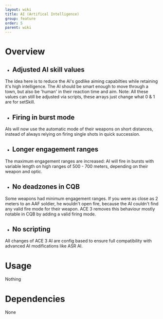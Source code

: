 ```yaml
---
layout: wiki
title: AI (Artifical Intelligence)
group: feature
order: 5
parent: wiki
---
```


# Overview
- ## Adjusted AI skill values
The idea here is to reduce the AI's godlike aiming capabilties while retaining it's high intelligence. The AI should be smart enough to move through a town, but also be 'human' in their reaction time and aim.
Note: All these values can still be adjusted via scripts, these arrays just change what 0 & 1 are for setSkill.

- ## Firing in burst mode
AIs will now use the automatic mode of their weapons on short distances, instead of always relying on firing single shots in quick succession.

- ## Longer engagement ranges
The maximum engagement ranges are increased: AI will fire in bursts with variable length on high ranges of 500 - 700 meters, depending on their weapon and optic.

- ## No deadzones in CQB
Some weapons had minimum engagement ranges. If you were as close as 2 meters to an AAF soldier, he wouldn't open fire, because the AI couldn't find any valid fire mode for their weapon. ACE 3 removes this behaviour mostly notable in CQB by adding a valid firing mode.

- ## No scripting
All changes of ACE 3 AI are config based to ensure full compatibility with advanced AI modifications like ASR AI.

# Usage
Nothing  

# Dependencies
None